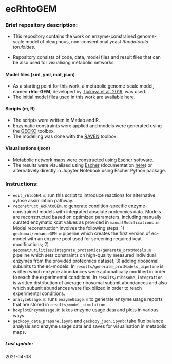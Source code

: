 # ecRhtoGEM
### Brief repository description:
* This repository contains the work on enzyme-constrained genome-scale model of oleaginous, non-conventional yeast *Rhodotorula toruloides*.

* Repository consists of code, data, model files and result files that can be also used for visualising metabolic networks.

#### Model files (xml, yml, mat, json)
* As a starting point for this work, a metabolic genome-scale model, named **rhto-GEM**, developed by [Tiukova et al. 2019](https://onlinelibrary.wiley.com/doi/abs/10.1002/bit.27162), was used.
* The initial model files used in this work are available [here](https://github.com/SysBioChalmers/rhto-GEM).

#### Scripts (m, R)
* The scripts were written in Matlab and R.
* Enzymatic constraints were applied and models were generated using the [GECKO](https://github.com/SysBioChalmers/GECKO) toolbox.
* The modelling was done with the [RAVEN](https://github.com/SysBioChalmers/RAVEN) toolbox.

#### Visualisations (json)
* Metabolic network maps were constructed using [Escher](https://escher.github.io/#/) software.
* The results were visualised using [Escher](https://escher.github.io/#/) (documentation [here](https://escher.readthedocs.io/en/latest/)) or alternatively directly in Jupyter Notebook using Escher Python package.


### Instructions:
* `edit_rhtoGEM.m`: run this script to introduce reactions for alternative xylose assimilation pathway.
* `reconstruct_ecRhtoGEM.m`: generate condition-specific enzyme-constrained models with integrated absolute proteomics data. Models are reconstructed based on optimized parameters, including manually curated enzymatic kcat values as provided in `manualModifications.m`. Model reconstruction involves the following steps: 1) `geckomat/enhanceGEM.m` pipeline which creates the first version of ec-model with an enzyme pool used for screening required kcat modifications; 2) `gecomat/utilities/integrate_proteomics/generate_protModels.m` pipeline which sets constraints on high-quality measured individual enzymes from the provided proteomics dataset; 3) adding ribosomal subunits to the ec-models. In `results/generate_protModels_pipeline` is written which enzyme abundances were automatically modified in order to reach the experimental conditions. In `results/ribosome_integration` is written distribution of average ribosomal subunit abundances and also which subunit abundances were flexibilized in order to reach experimental conditions.
* `analyzeUsage.m`: runs `enzymeUsage.m` to generate enzyme usage reports that are stored in `results/model_simulation`.
* `boxplotEnzymeUsage.R`: takes enzyme usage data and plots in various ways.
* `geckopy_data_prepare.ipynb` and `geckopy_json.ipynb`: take flux balance analysis and enzyme usage data and saves for visualisation in metabolic maps.

##### Last update:
2021-04-08
